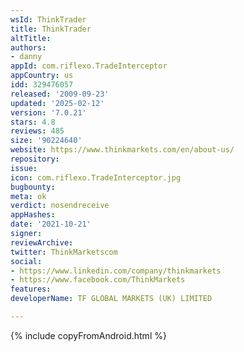 ```yaml
---
wsId: ThinkTrader
title: ThinkTrader
altTitle: 
authors:
- danny
appId: com.riflexo.TradeInterceptor
appCountry: us
idd: 329476057
released: '2009-09-23'
updated: '2025-02-12'
version: '7.0.21'
stars: 4.8
reviews: 485
size: '90224640'
website: https://www.thinkmarkets.com/en/about-us/
repository: 
issue: 
icon: com.riflexo.TradeInterceptor.jpg
bugbounty: 
meta: ok
verdict: nosendreceive
appHashes: 
date: '2021-10-21'
signer: 
reviewArchive: 
twitter: ThinkMarketscom
social:
- https://www.linkedin.com/company/thinkmarkets
- https://www.facebook.com/ThinkMarkets
features: 
developerName: TF GLOBAL MARKETS (UK) LIMITED

---
```


{% include copyFromAndroid.html %}
